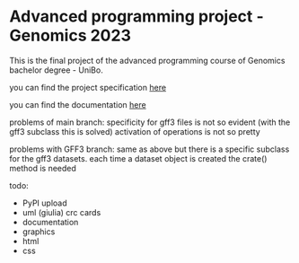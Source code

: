 # Advanced programming project - Genomics 2023
This is the final project of the advanced programming course of Genomics bachelor degree - UniBo.

you can find the project specification [here](MarkdownFiles/Project_specification.md)

you can find the documentation [here](MarkdownFiles/Documentation.md)

problems of main branch:
specificity for gff3 files is not so evident (with the gff3 subclass this is solved)
activation of operations is not so pretty

problems with GFF3 branch:
same as above but there is a specific subclass for the gff3 datasets.
each time a dataset object is created the crate() method is needed

todo:
- PyPI upload
- uml (giulia) crc cards
- documentation
- graphics
- html
- css